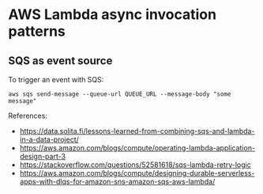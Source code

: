 # AWS Lambda async invocation patterns

## SQS as event source

To trigger an event with SQS:

```
aws sqs send-message --queue-url QUEUE_URL --message-body "some message"
```

References:

- https://data.solita.fi/lessons-learned-from-combining-sqs-and-lambda-in-a-data-project/
- https://aws.amazon.com/blogs/compute/operating-lambda-application-design-part-3
- https://stackoverflow.com/questions/52581618/sqs-lambda-retry-logic
- https://aws.amazon.com/blogs/compute/designing-durable-serverless-apps-with-dlqs-for-amazon-sns-amazon-sqs-aws-lambda/